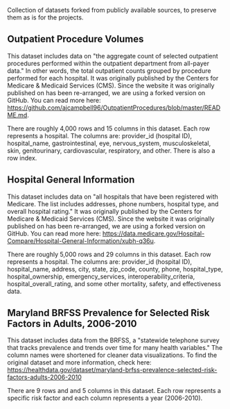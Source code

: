 Collection of datasets forked from publicly available sources, to preserve them as is for the projects.

## Outpatient Procedure Volumes
This dataset includes data on "the aggregate count of selected outpatient procedures performed within the outpatient department from all-payer data." In other words, the total outpatient counts grouped by procedure performed for each hospital. It was originally published by the Centers for Medicare & Medicaid Services (CMS). Since the website it was originally published on has been re-arranged, we are using a forked version on GitHub. You can read more here: https://github.com/ajcampbell96/OutpatientProcedures/blob/master/README.md.

There are roughly 4,000 rows and 15 columns in this dataset. Each row represents a hospital. The columns are: provider_id (hospital ID), hospital_name, gastrointestinal, eye, nervous_system, musculoskeletal, skin, genitourinary, cardiovascular, respiratory, and other. There is also a row index.

## Hospital General Information
This dataset includes data on "all hospitals that have been registered with Medicare. The list includes addresses, phone numbers, hospital type, and overall hospital rating." It was originally published by the Centers for Medicare & Medicaid Services (CMS). Since the website it was originally published on has been re-arranged, we are using a forked version on GitHub. You can read more here: https://data.medicare.gov/Hospital-Compare/Hospital-General-Information/xubh-q36u.

There are roughly 5,000 rows and 29 columns in this dataset. Each row represents a hospital. The columns are: provider_id (hospital ID), hospital_name, address, city, state, zip_code, county, phone, hospital_type, hospital_ownership, emergency_services, interoperability_criteria, hospital_overall_rating, and some other mortality, safety, and effectiveness data.

## Maryland BRFSS Prevalence for Selected Risk Factors in Adults, 2006-2010
This dataset includes data from the BRFSS, a "statewide telephone survey that tracks prevalence and trends over time for many health variables." The column names were shortened for cleaner data visualizations. To find the original dataset and more information, check here: https://healthdata.gov/dataset/maryland-brfss-prevalence-selected-risk-factors-adults-2006-2010

There are 9 rows and and 5 columns in this dataset. Each row represents a specific risk factor and each column represents a year (2006-2010).
